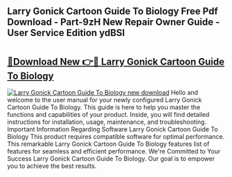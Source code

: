 ## Larry Gonick Cartoon Guide To Biology Free Pdf Download - Part-9zH New Repair Owner Guide - User Service Edition ydBSI

# <h2><a href="http://bc54779.oget.top/?id=Larry+Gonick+Cartoon+Guide+To+Biology">🔗Download New 👉🔴 Larry Gonick Cartoon Guide To Biology</a></h2>

[![Larry Gonick Cartoon Guide To Biology new download](https://i.imgur.com/5g1atiW.png)](http://bc54779.oget.top/?id=Larry+Gonick+Cartoon+Guide+To+Biology)
Hello and welcome to the user manual for your newly configured Larry Gonick Cartoon Guide To Biology. This guide is here to help you master the functions and capabilities of your product. Inside, you will find detailed instructions for installation, usage, maintenance, and troubleshooting. Important Information Regarding Software Larry Gonick Cartoon Guide To Biology This product requires compatible software for optimal performance. This remarkable Larry Gonick Cartoon Guide To Biology features list of features for seamless and efficient performance. We're Committed to Your Success Larry Gonick Cartoon Guide To Biology. Our goal is to empower you to achieve the best results.
